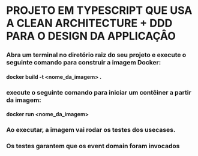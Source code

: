 # PROJETO EM TYPESCRIPT QUE USA A CLEAN ARCHITECTURE + DDD PARA O DESIGN DA APPLICAÇÂO

### Abra um terminal no diretório raiz do seu projeto e execute o seguinte comando para construir a imagem Docker:

#### docker build -t <nome_da_imagem> .

### execute o seguinte comando para iniciar um contêiner a partir da imagem:

#### docker run <nome_da_imagem>

### Ao executar, a imagem vai rodar os testes dos usecases. 

### Os testes garantem que os event domain foram invocados
